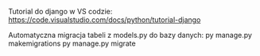 Tutorial do django w VS codzie:
https://code.visualstudio.com/docs/python/tutorial-django

Automatyczna migracja tabeli z models.py do bazy danych:
py manage.py makemigrations
py manage.py migrate